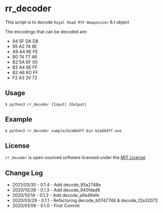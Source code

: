 
# rr_decoder
This script is to decode `Royal Road RTF Weaponizer` 8.t object

The encodings that can be decoded are:
- 94 5F DA D8
- 95 A2 74 8E
- A9 A4 6E FE
- B0 74 77 46
- B2 5A 6F 00
- B2 A4 6E FF
- B2 A6 6D FF
- F2 A3 20 72

## Usage
```
$ python3 rr_decoder [Input] [Output]
```

## Example
```
$ python3 rr_decoder sample/b2a66dff.bin b2a66dff.exe
```

## License
`rr_decoder` is open-sourced software licensed under the [MIT License](LICENSE)

## Change Log
- 2021/03/30 - 0.1.4 - Add decode_95a2748e
- 2020/10/28 - 0.1.3 - Add decode_945fdad8
- 2020/10/14 - 0.1.2 - Add decode_a9a46efe
- 2020/03/29 - 0.1.1 - Refactoring decode_b0747746 & decode_f2a32072
- 2020/01/09 - 0.1.0 - First Commit

